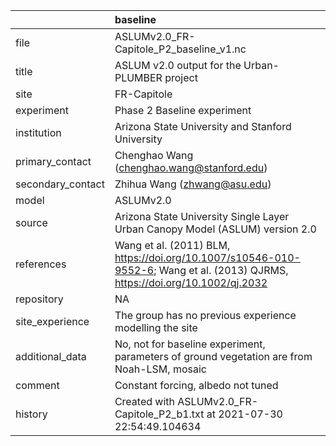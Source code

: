 |                   | baseline                                                                                                                     |
|:------------------|:-----------------------------------------------------------------------------------------------------------------------------|
| file              | ASLUMv2.0_FR-Capitole_P2_baseline_v1.nc                                                                                      |
| title             | ASLUM v2.0 output for the Urban-PLUMBER project                                                                              |
| site              | FR-Capitole                                                                                                                  |
| experiment        | Phase 2 Baseline experiment                                                                                                  |
| institution       | Arizona State University and Stanford University                                                                             |
| primary_contact   | Chenghao Wang (chenghao.wang@stanford.edu)                                                                                   |
| secondary_contact | Zhihua Wang (zhwang@asu.edu)                                                                                                 |
| model             | ASLUMv2.0                                                                                                                    |
| source            | Arizona State University Single Layer Urban Canopy Model (ASLUM) version 2.0                                                 |
| references        | Wang et al. (2011) BLM, https://doi.org/10.1007/s10546-010-9552-6; Wang et al. (2013) QJRMS, https://doi.org/10.1002/qj.2032 |
| repository        | NA                                                                                                                           |
| site_experience   | The group has no previous experience modelling the site                                                                      |
| additional_data   | No, not for baseline experiment, parameters of ground vegetation are from Noah-LSM, mosaic                                   |
| comment           | Constant forcing, albedo not tuned                                                                                           |
| history           | Created with ASLUMv2.0_FR-Capitole_P2_b1.txt at 2021-07-30 22:54:49.104634                                                   |
